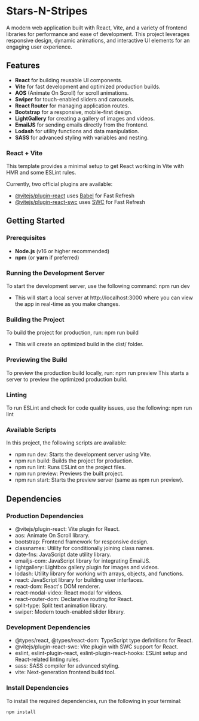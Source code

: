 # Stars-N-Stripes

A modern web application built with React, Vite, and a variety of frontend libraries for performance and ease of development. This project leverages responsive design, dynamic animations, and interactive UI elements for an engaging user experience.

## Features

- **React** for building reusable UI components.
- **Vite** for fast development and optimized production builds.
- **AOS** (Animate On Scroll) for scroll animations.
- **Swiper** for touch-enabled sliders and carousels.
- **React Router** for managing application routes.
- **Bootstrap** for a responsive, mobile-first design.
- **LightGallery** for creating a gallery of images and videos.
- **EmailJS** for sending emails directly from the frontend.
- **Lodash** for utility functions and data manipulation.
- **SASS** for advanced styling with variables and nesting.

### React + Vite

This template provides a minimal setup to get React working in Vite with HMR and some ESLint rules.

Currently, two official plugins are available:

- [@vitejs/plugin-react](https://github.com/vitejs/vite-plugin-react/blob/main/packages/plugin-react/README.md) uses [Babel](https://babeljs.io/) for Fast Refresh
- [@vitejs/plugin-react-swc](https://github.com/vitejs/vite-plugin-react-swc) uses [SWC](https://swc.rs/) for Fast Refresh

## Getting Started

### Prerequisites

- **Node.js** (v16 or higher recommended)
- **npm** (or **yarn** if preferred)

### Running the Development Server

To start the development server, use the following command: npm run dev

- This will start a local server at http://localhost:3000 where you can view the app in real-time as you make changes.

### Building the Project

To build the project for production, run: npm run build

- This will create an optimized build in the dist/ folder.

### Previewing the Build

To preview the production build locally, run: npm run preview
This starts a server to preview the optimized production build.

### Linting

To run ESLint and check for code quality issues, use the following: npm run lint

### Available Scripts

In this project, the following scripts are available:

- npm run dev: Starts the development server using Vite.
- npm run build: Builds the project for production.
- npm run lint: Runs ESLint on the project files.
- npm run preview: Previews the built project.
- npm run start: Starts the preview server (same as npm run preview).

## Dependencies

### Production Dependencies

- @vitejs/plugin-react: Vite plugin for React.
- aos: Animate On Scroll library.
- bootstrap: Frontend framework for responsive design.
- classnames: Utility for conditionally joining class names.
- date-fns: JavaScript date utility library.
- emailjs-com: JavaScript library for integrating EmailJS.
- lightgallery: Lightbox gallery plugin for images and videos.
- lodash: Utility library for working with arrays, objects, and functions.
- react: JavaScript library for building user interfaces.
- react-dom: React's DOM renderer.
- react-modal-video: React modal for videos.
- react-router-dom: Declarative routing for React.
- split-type: Split text animation library.
- swiper: Modern touch-enabled slider library.

### Development Dependencies

- @types/react, @types/react-dom: TypeScript type definitions for React.
- @vitejs/plugin-react-swc: Vite plugin with SWC support for React.
- eslint, eslint-plugin-react, eslint-plugin-react-hooks: ESLint setup and React-related linting rules.
- sass: SASS compiler for advanced styling.
- vite: Next-generation frontend build tool.

### Install Dependencies

To install the required dependencies, run the following in your terminal:

```bash
npm install


